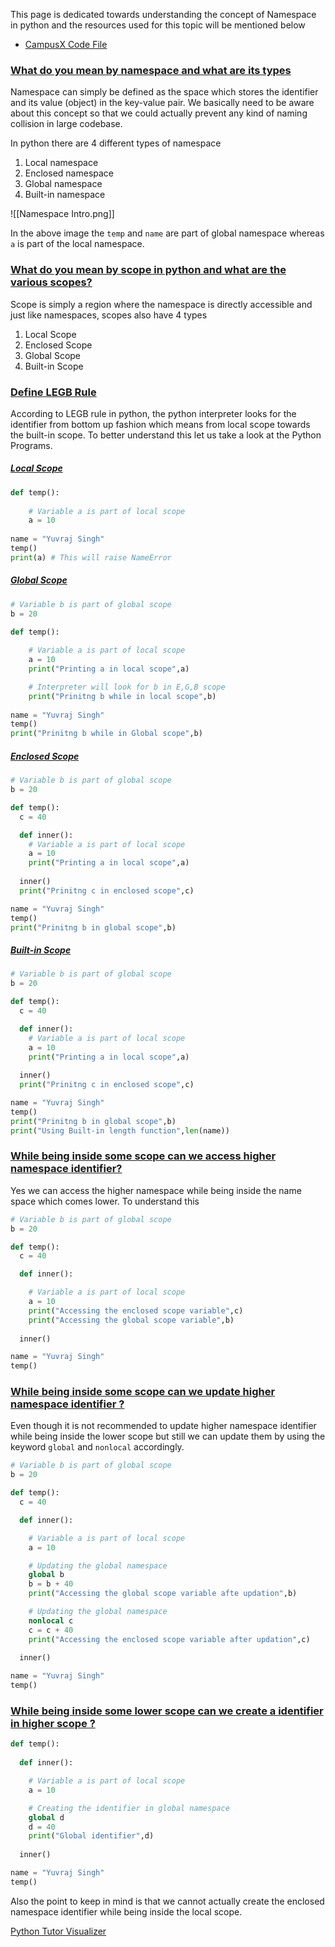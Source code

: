 This page is dedicated towards understanding the concept of Namespace in python and the resources used for this topic will be mentioned below

- [CampusX Code File](https://colab.research.google.com/drive/1P5jtGzaVkIjEFFr6WSrzs0capal32QPn?usp=sharing)


### [What do you mean by namespace and what are its types](#)

Namespace can simply be defined as the space which stores the identifier and its value (object) in the key-value pair. We basically need to be aware about this concept so that we could actually prevent any kind of naming collision in large codebase.

In python there are 4 different types of namespace 

1. Local namespace
2. Enclosed namespace
3. Global namespace
4. Built-in namespace

![[Namespace Intro.png]]

In the above image the `temp` and `name` are part of global namespace whereas `a` is part of the local namespace.

### [What do you mean by scope in python and what are the various scopes?](#)

Scope is simply a region where the namespace is directly accessible and just like namespaces, scopes also have 4 types

1. Local Scope
2. Enclosed Scope
3. Global Scope
4. Built-in Scope

### [Define LEGB Rule](#)

According to LEGB rule in python, the python interpreter looks for the identifier from bottom up fashion which means from local scope towards the built-in scope. To better understand this let us take a look at the Python Programs.

##### [Local Scope](#)

```python
def temp():
    
    # Variable a is part of local scope
    a = 10
    
name = "Yuvraj Singh"
temp()
print(a) # This will raise NameError
```

##### [Global Scope](#)

```python
# Variable b is part of global scope
b = 20

def temp():
    
    # Variable a is part of local scope
    a = 10
    print("Printing a in local scope",a)

	# Interpreter will look for b in E,G,B scope
    print("Prinitng b while in local scope",b)
    
name = "Yuvraj Singh"
temp()
print("Prinitng b while in Global scope",b)
```

##### [Enclosed Scope](#)

```python
# Variable b is part of global scope
b = 20

def temp():
  c = 40

  def inner():
    # Variable a is part of local scope
    a = 10
    print("Printing a in local scope",a)
  
  inner()
  print("Prinitng c in enclosed scope",c)  

name = "Yuvraj Singh"
temp()
print("Prinitng b in global scope",b)
```

##### [Built-in Scope](#)

```python
# Variable b is part of global scope
b = 20

def temp():
  c = 40

  def inner():
    # Variable a is part of local scope
    a = 10
    print("Printing a in local scope",a)
  
  inner()
  print("Prinitng c in enclosed scope",c)  

name = "Yuvraj Singh"
temp()
print("Prinitng b in global scope",b)
print("Using Built-in length function",len(name))
```

### [While being inside some scope can we access higher namespace identifier? ](#)

Yes we can access the higher namespace while being inside the name space which comes lower. To understand this 

```python
# Variable b is part of global scope
b = 20

def temp():
  c = 40

  def inner():

    # Variable a is part of local scope
    a = 10
    print("Accessing the enclosed scope variable",c)
    print("Accessing the global scope variable",b)
  
  inner()

name = "Yuvraj Singh"
temp()
```

### [While being inside some scope can we update higher namespace identifier ?](#)

Even though it is not recommended to update higher namespace identifier while being inside the lower scope but still we can update them by using the keyword `global` and `nonlocal` accordingly.

```python
# Variable b is part of global scope
b = 20

def temp():
  c = 40

  def inner():

    # Variable a is part of local scope
    a = 10

    # Updating the global namespace
    global b
    b = b + 40
    print("Accessing the global scope variable afte updation",b)

    # Updating the global namespace
    nonlocal c
    c = c + 40
    print("Accessing the enclosed scope variable after updation",c)
    
  inner()

name = "Yuvraj Singh"
temp()
```


### [While being inside some lower scope can we create a identifier in higher scope ? ](#)

```python
def temp():
  
  def inner():

    # Variable a is part of local scope
    a = 10

    # Creating the identifier in global namespace 
    global d
    d = 40
    print("Global identifier",d)
    
  inner()

name = "Yuvraj Singh"
temp()
```

Also the point to keep in mind is that we cannot actually create the enclosed namespace identifier while being inside the local scope.

[Python Tutor Visualizer](https://pythontutor.com/render.html#code=def%20temp%28%29%3A%0A%20%20%0A%20%20def%20inner%28%29%3A%0A%0A%20%20%20%20%23%20Variable%20a%20is%20part%20of%20local%20scope%0A%20%20%20%20a%20%3D%2010%0A%0A%20%20%20%20%23%20Creating%20the%20identifier%20in%20global%20namespace%20%0A%20%20%20%20global%20d%0A%20%20%20%20d%20%3D%2040%0A%20%20%20%20print%28%22Global%20identifier%22,d%29%0A%20%20%20%20%0A%20%20inner%28%29%0A%0Aname%20%3D%20%22Yuvraj%20Singh%22%0Atemp%28%29&cumulative=false&curInstr=10&heapPrimitives=nevernest&mode=display&origin=opt-frontend.js&py=3&rawInputLstJSON=%5B%5D&textReferences=false)